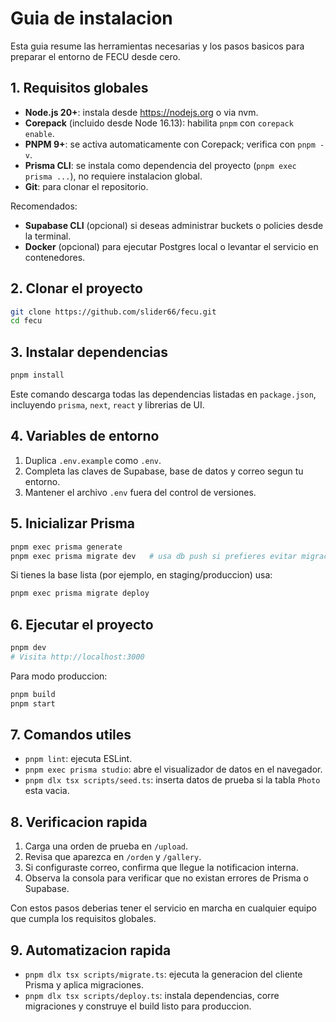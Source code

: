 # Guia de instalacion

Esta guia resume las herramientas necesarias y los pasos basicos para preparar el entorno de FECU desde cero.

## 1. Requisitos globales

- **Node.js 20+**: instala desde https://nodejs.org o via nvm.
- **Corepack** (incluido desde Node 16.13): habilita `pnpm` con `corepack enable`.
- **PNPM 9+**: se activa automaticamente con Corepack; verifica con `pnpm -v`.
- **Prisma CLI**: se instala como dependencia del proyecto (`pnpm exec prisma ...`), no requiere instalacion global.
- **Git**: para clonar el repositorio.

Recomendados:

- **Supabase CLI** (opcional) si deseas administrar buckets o policies desde la terminal.
- **Docker** (opcional) para ejecutar Postgres local o levantar el servicio en contenedores.

## 2. Clonar el proyecto

```bash
git clone https://github.com/slider66/fecu.git
cd fecu
```

## 3. Instalar dependencias

```bash
pnpm install
```

Este comando descarga todas las dependencias listadas en `package.json`, incluyendo `prisma`, `next`, `react` y librerias de UI.

## 4. Variables de entorno

1. Duplica `.env.example` como `.env`.
2. Completa las claves de Supabase, base de datos y correo segun tu entorno.
3. Mantener el archivo `.env` fuera del control de versiones.

## 5. Inicializar Prisma

```bash
pnpm exec prisma generate
pnpm exec prisma migrate dev   # usa db push si prefieres evitar migraciones locales
```

Si tienes la base lista (por ejemplo, en staging/produccion) usa:

```bash
pnpm exec prisma migrate deploy
```

## 6. Ejecutar el proyecto

```bash
pnpm dev
# Visita http://localhost:3000
```

Para modo produccion:

```bash
pnpm build
pnpm start
```

## 7. Comandos utiles

- `pnpm lint`: ejecuta ESLint.
- `pnpm exec prisma studio`: abre el visualizador de datos en el navegador.
- `pnpm dlx tsx scripts/seed.ts`: inserta datos de prueba si la tabla `Photo` esta vacia.

## 8. Verificacion rapida

1. Carga una orden de prueba en `/upload`.
2. Revisa que aparezca en `/orden` y `/gallery`.
3. Si configuraste correo, confirma que llegue la notificacion interna.
4. Observa la consola para verificar que no existan errores de Prisma o Supabase.

Con estos pasos deberias tener el servicio en marcha en cualquier equipo que cumpla los requisitos globales.

## 9. Automatizacion rapida

- `pnpm dlx tsx scripts/migrate.ts`: ejecuta la generacion del cliente Prisma y aplica migraciones.
- `pnpm dlx tsx scripts/deploy.ts`: instala dependencias, corre migraciones y construye el build listo para produccion.
